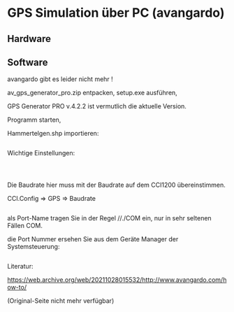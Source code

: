 # GPS Simulation über PC (avangardo)

## Hardware

## Software

avangardo gibt es leider nicht mehr !

av_gps_generator_pro.zip entpacken, setup.exe ausführen,

GPS Generator PRO v.4.2.2 ist vermutlich die aktuelle Version.

Programm starten,

Hammertelgen.shp importieren:

```{image} https://user-images.githubusercontent.com/69573151/111999138-fa52af00-8b1c-11eb-9cd4-5751e8f06602.png
```

Wichtige Einstellungen:

```{image} https://user-images.githubusercontent.com/69573151/111999784-95e41f80-8b1d-11eb-9009-6bfc465d8229.png
```

```{image} https://user-images.githubusercontent.com/69573151/111999806-9ed4f100-8b1d-11eb-8240-63956069008a.png
```

```{image} https://user-images.githubusercontent.com/69573151/111999886-b2805780-8b1d-11eb-9b8a-669c46bc6f80.png
```

Die Baudrate hier muss mit der Baudrate auf dem CCI1200 übereinstimmen.

CCI.Config => GPS => Baudrate

```{image} https://user-images.githubusercontent.com/69573151/112003417-2d973d00-8b21-11eb-919b-f2099bad6d7e.png
```

als Port-Name tragen Sie in der Regel //./COM ein, nur in sehr seltenen Fällen COM.

die Port Nummer ersehen Sie aus dem Geräte Manager der Systemsteuerung:

```{image} https://user-images.githubusercontent.com/69573151/112002880-a3e76f80-8b20-11eb-8107-2c2f721f626c.png
```

Literatur:

<https://web.archive.org/web/20211028015532/http://www.avangardo.com/how-to/>

(Original-Seite nicht mehr verfügbar)
